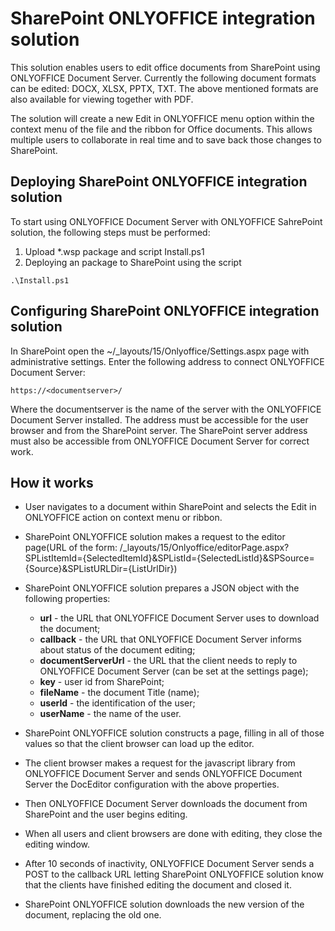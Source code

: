 # SharePoint ONLYOFFICE integration solution

This solution enables users to edit office documents from SharePoint using ONLYOFFICE Document Server. Currently the following document formats can be edited: DOCX, XLSX, PPTX, TXT. The above mentioned formats are also available for viewing together with PDF.

The solution will create a new Edit in ONLYOFFICE menu option within the context menu of the file and the ribbon for Office documents. This allows multiple users to collaborate in real time and to save back those changes to SharePoint.

## Deploying SharePoint ONLYOFFICE integration solution
To start using ONLYOFFICE Document Server with ONLYOFFICE SahrePoint solution, the following steps must be performed:
1. Upload *.wsp package and script Install.ps1 
2. Deploying an package to SharePoint using the script
```
.\Install.ps1 
```
	
## Configuring SharePoint ONLYOFFICE integration solution
	
In SharePoint open the ~/_layouts/15/Onlyoffice/Settings.aspx page with administrative settings. Enter the following address to connect ONLYOFFICE Document Server:
```
https://<documentserver>/
```
Where the documentserver is the name of the server with the ONLYOFFICE Document Server installed. The address must be accessible for the user browser and from the SharePoint server. The SharePoint server address must also be accessible from ONLYOFFICE Document Server for correct work.
	
## How it works
	
* User navigates to a document within SharePoint and selects the Edit in ONLYOFFICE action on context menu or ribbon.
	
* SharePoint ONLYOFFICE solution makes a request to the editor page(URL of the form: /_layouts/15/Onlyoffice/editorPage.aspx?SPListItemId={SelectedItemId}&SPListId={SelectedListId}&SPSource={Source}&SPListURLDir={ListUrlDir})
	
* SharePoint ONLYOFFICE solution prepares a JSON object with the following properties:
	* **url** - the URL that ONLYOFFICE Document Server uses to download the document;
	* **callback** - the URL that ONLYOFFICE Document Server informs about status of the document editing;
	* **documentServerUrl** - the URL that the client needs to reply to ONLYOFFICE Document Server (can be set at the settings page);
	* **key** - user id from SharePoint;
	* **fileName** - the document Title (name);
	* **userId** - the identification of the user;
	* **userName** - the name of the user.
	
* SharePoint ONLYOFFICE solution constructs a page, filling in all of those values so that the client browser can load up the editor.
	
* The client browser makes a request for the javascript library from ONLYOFFICE Document Server and sends ONLYOFFICE Document Server the DocEditor configuration with the above properties.
	
* Then ONLYOFFICE Document Server downloads the document from SharePoint and the user begins editing.
	
* When all users and client browsers are done with editing, they close the editing window.
	
* After 10 seconds of inactivity, ONLYOFFICE Document Server sends a POST to the callback URL letting SharePoint ONLYOFFICE solution know that the clients have finished editing the document and closed it.
	
* SharePoint ONLYOFFICE solution downloads the new version of the document, replacing the old one.
